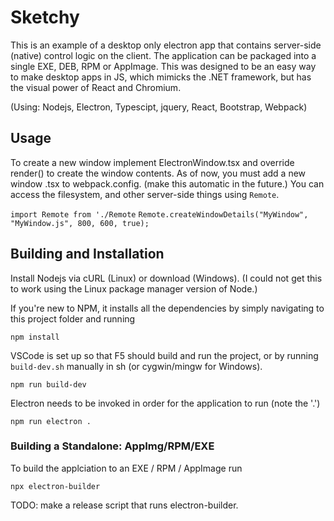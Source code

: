


# Sketchy

This is an example of a desktop only electron app that contains server-side (native) control logic on the client. The application can be packaged
into a single EXE, DEB, RPM or AppImage. This was designed to be an easy way to make desktop apps in JS, which mimicks the .NET framework, but has the visual power of React and Chromium.

(Using: Nodejs, Electron, Typescipt, jquery, React, Bootstrap, Webpack)

## Usage
To create a new window implement ElectronWindow.tsx and override render() to create the window contents.
As of now, you must add a new window .tsx to webpack.config. (make this automatic in the future.)
You can access the filesystem, and other server-side things using `Remote`.

`import Remote from './Remote`
`Remote.createWindowDetails("MyWindow", "MyWindow.js", 800, 600, true);`


## Building and Installation
Install Nodejs via cURL (Linux) or download (Windows). (I could not get this to work using the Linux package manager version of Node.)

If you're new to NPM, it installs all the dependencies by simply navigating to this project folder and running

`npm install`

VSCode is set up so that F5 should build and run the project, or by running `build-dev.sh` manually in sh (or cygwin/mingw for Windows).

`npm run build-dev`

Electron needs to be invoked in order for the application to run (note the '.')

`npm run electron .`

### Building a Standalone: AppImg/RPM/EXE

To build the applciation to an EXE / RPM / AppImage run

`npx electron-builder`

TODO: make a release script that runs electron-builder.
